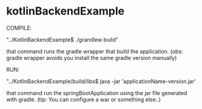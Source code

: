 # kotlinBackendExample

COMPILE:

"../KotlinBackendExample$ ./grandlew build"

that command runs the gradle wrapper that build the application.
(obs: gradle wrapper avoids you install the same gradle version manually)

RUN:

"../KotlinBackendExample/build/libs$ java -jar 'applicationName-version.jar'

that command run the springBootApplication using the jar file generated with gradle.
(tip: You can configure a war or something else..)
